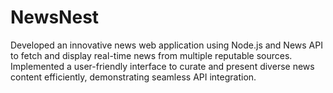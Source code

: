 # NewsNest
Developed an innovative news web application using Node.js and News API to fetch and display real-time news from multiple reputable sources. Implemented a user-friendly interface to curate and present diverse news content efficiently, demonstrating seamless API integration.
